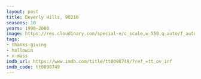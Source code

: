 ```yaml
---
layout: post
title: Beverly Hills, 90210
seasons: 10
years: 1990–2000
image: https://res.cloudinary.com/special-e/c_scale,w_550,q_auto/f_auto/Series%20posters/Beverly_Hills_90210.png
tags:
- thanks-giving
- hallowin
- x-mass
imdb_url: https://www.imdb.com/title/tt0098749/?ref_=tt_ov_inf
imdb_code: tt0098749
---
```

